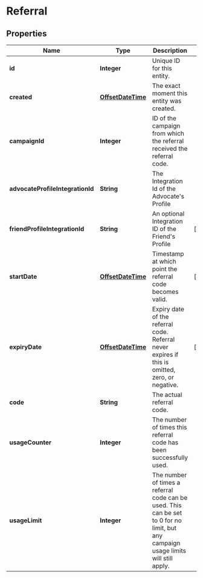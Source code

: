 
# Referral

## Properties
Name | Type | Description | Notes
------------ | ------------- | ------------- | -------------
**id** | **Integer** | Unique ID for this entity. | 
**created** | [**OffsetDateTime**](OffsetDateTime.md) | The exact moment this entity was created. | 
**campaignId** | **Integer** | ID of the campaign from which the referral received the referral code. | 
**advocateProfileIntegrationId** | **String** | The Integration Id of the Advocate&#39;s Profile | 
**friendProfileIntegrationId** | **String** | An optional Integration ID of the Friend&#39;s Profile |  [optional]
**startDate** | [**OffsetDateTime**](OffsetDateTime.md) | Timestamp at which point the referral code becomes valid. |  [optional]
**expiryDate** | [**OffsetDateTime**](OffsetDateTime.md) | Expiry date of the referral code. Referral never expires if this is omitted, zero, or negative. |  [optional]
**code** | **String** | The actual referral code. | 
**usageCounter** | **Integer** | The number of times this referral code has been successfully used. | 
**usageLimit** | **Integer** | The number of times a referral code can be used. This can be set to 0 for no limit, but any campaign usage limits will still apply.  | 



